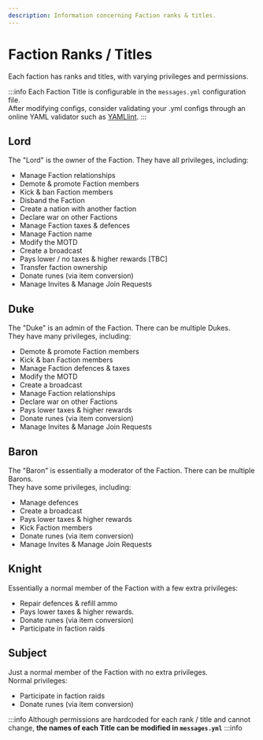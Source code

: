 ```yaml
---
description: Information concerning Faction ranks & titles.
---
```


# Faction Ranks / Titles

Each faction has ranks and titles, with varying privileges and permissions.

:::info
Each Faction Title is configurable in the `messages.yml` configuration file.\
After modifying configs, consider validating your .yml configs through an online YAML validator such as [YAMLlint](https://www.yamllint.com/).
:::

## Lord

The "Lord" is the owner of the Faction. They have all privileges, including:

* Manage Faction relationships
* Demote & promote Faction members
* Kick & ban Faction members
* Disband the Faction
* Create a nation with another faction
* Declare war on other Factions
* Manage Faction taxes & defences
* Manage Faction name
* Modify the MOTD
* Create a broadcast
* Pays lower / no taxes & higher rewards \[TBC]
* Transfer faction ownership
* Donate runes (via item conversion)
* Manage Invites & Manage Join Requests

## Duke

The "Duke" is an admin of the Faction. There can be multiple Dukes.\
They have many privileges, including:

* Demote & promote Faction members
* Kick & ban Faction members
* Manage Faction defences & taxes
* Modify the MOTD
* Create a broadcast
* Manage Faction relationships
* Declare war on other Factions
* Pays lower taxes & higher rewards
* Donate runes (via item conversion)
* Manage Invites & Manage Join Requests

## Baron

The "Baron" is essentially a moderator of the Faction. There can be multiple Barons.\
They have some privileges, including:

* Manage defences
* Create a broadcast
* Pays lower taxes & higher rewards
* Kick Faction members
* Donate runes (via item conversion)
* Manage Invites & Manage Join Requests

## Knight

Essentially a normal member of the Faction with a few extra privileges:

* Repair defences & refill ammo
* Pays lower taxes & higher rewards.
* Donate runes (via item conversion)
* Participate in faction raids

## Subject

Just a normal member of the Faction with no extra privileges.\
Normal privileges:

* Participate in faction raids
* Donate runes (via item conversion)

:::info
Although permissions are hardcoded for each rank / title and cannot change, **the names of each Title can be modified in `messages.yml`**
:::info
